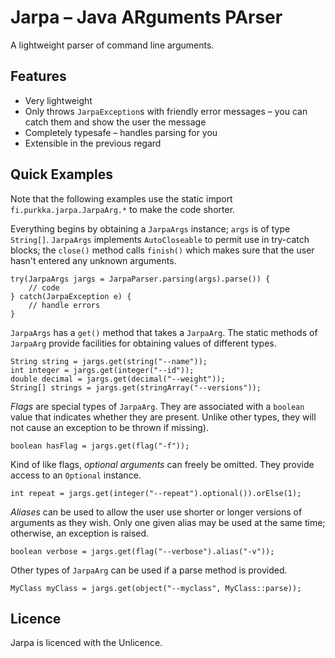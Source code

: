 # Jarpa – Java ARguments PArser

A lightweight parser of command line arguments.

## Features

* Very lightweight
* Only throws `JarpaException`s with friendly error messages – you can catch them and show the user the message
* Completely typesafe – handles parsing for you
* Extensible in the previous regard

## Quick Examples

Note that the following examples use the static import `fi.purkka.jarpa.JarpaArg.*` to make the code shorter.

Everything begins by obtaining a `JarpaArgs` instance; `args` is of type `String[]`. `JarpaArgs` implements `AutoCloseable` to permit use in try-catch blocks; the `close()` method calls `finish()` which makes sure that the user hasn't entered any unknown arguments.

    try(JarpaArgs jargs = JarpaParser.parsing(args).parse()) {
        // code
    } catch(JarpaException e) {
        // handle errors
    }

`JarpaArgs` has a `get()` method that takes a `JarpaArg`. The static methods of `JarpaArg` provide facilities for obtaining values of different types.

    String string = jargs.get(string("--name"));
    int integer = jargs.get(integer("--id"));
    double decimal = jargs.get(decimal("--weight"));
    String[] strings = jargs.get(stringArray("--versions"));

*Flags* are special types of `JarpaArg`. They are associated with a `boolean` value that indicates whether they are present. Unlike other types, they will not cause an exception to be thrown if missing).

    boolean hasFlag = jargs.get(flag("-f"));

Kind of like flags, *optional arguments* can freely be omitted. They provide access to an `Optional` instance.

    int repeat = jargs.get(integer("--repeat").optional()).orElse(1);

*Aliases* can be used to allow the user use shorter or longer versions of arguments as they wish. Only one given alias may be used at the same time; otherwise, an exception is raised.

    boolean verbose = jargs.get(flag("--verbose").alias("-v"));

Other types of `JarpaArg` can be used if a parse method is provided.

    MyClass myClass = jargs.get(object("--myclass", MyClass::parse));

## Licence

Jarpa is licenced with the Unlicence.

